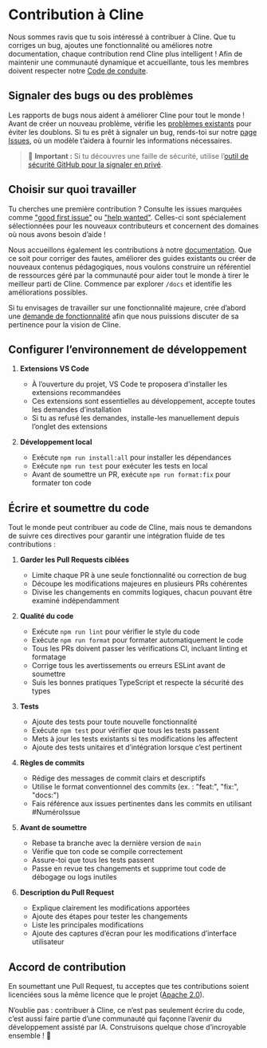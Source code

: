 # Contribution à Cline

Nous sommes ravis que tu sois intéressé à contribuer à Cline. Que tu corriges un bug, ajoutes une fonctionnalité ou améliores notre documentation, chaque contribution rend Cline plus intelligent ! Afin de maintenir une communauté dynamique et accueillante, tous les membres doivent respecter notre [Code de conduite](CODE_OF_CONDUCT.md).

## Signaler des bugs ou des problèmes

Les rapports de bugs nous aident à améliorer Cline pour tout le monde ! Avant de créer un nouveau problème, vérifie les [problèmes existants](https://github.com/cline/cline/issues) pour éviter les doublons. Si tu es prêt à signaler un bug, rends-toi sur notre [page Issues](https://github.com/cline/cline/issues/new/choose), où un modèle t’aidera à fournir les informations nécessaires.

<blockquote class='warning-note'>
    🔐 <b>Important :</b> Si tu découvres une faille de sécurité, utilise l’<a href="https://github.com/cline/cline/security/advisories/new">outil de sécurité GitHub pour la signaler en privé</a>.
</blockquote>

## Choisir sur quoi travailler

Tu cherches une première contribution ? Consulte les issues marquées comme ["good first issue"](https://github.com/cline/cline/labels/good%20first%20issue) ou ["help wanted"](https://github.com/cline/cline/labels/help%20wanted). Celles-ci sont spécialement sélectionnées pour les nouveaux contributeurs et concernent des domaines où nous avons besoin d’aide !

Nous accueillons également les contributions à notre [documentation](https://github.com/cline/cline/tree/main/docs). Que ce soit pour corriger des fautes, améliorer des guides existants ou créer de nouveaux contenus pédagogiques, nous voulons construire un référentiel de ressources géré par la communauté pour aider tout le monde à tirer le meilleur parti de Cline. Commence par explorer `/docs` et identifie les améliorations possibles.

Si tu envisages de travailler sur une fonctionnalité majeure, crée d’abord une [demande de fonctionnalité](https://github.com/cline/cline/discussions/categories/feature-requests?discussions_q=is%3Aopen+category%3A%22Feature+Requests%22+sort%3Atop) afin que nous puissions discuter de sa pertinence pour la vision de Cline.

## Configurer l’environnement de développement

1. **Extensions VS Code**

    - À l’ouverture du projet, VS Code te proposera d’installer les extensions recommandées
    - Ces extensions sont essentielles au développement, accepte toutes les demandes d’installation
    - Si tu as refusé les demandes, installe-les manuellement depuis l’onglet des extensions

2. **Développement local**
    - Exécute `npm run install:all` pour installer les dépendances
    - Exécute `npm run test` pour exécuter les tests en local
    - Avant de soumettre un PR, exécute `npm run format:fix` pour formater ton code

## Écrire et soumettre du code

Tout le monde peut contribuer au code de Cline, mais nous te demandons de suivre ces directives pour garantir une intégration fluide de tes contributions :

1. **Garder les Pull Requests ciblées**

    - Limite chaque PR à une seule fonctionnalité ou correction de bug
    - Découpe les modifications majeures en plusieurs PRs cohérentes
    - Divise les changements en commits logiques, chacun pouvant être examiné indépendamment

2. **Qualité du code**

    - Exécute `npm run lint` pour vérifier le style du code
    - Exécute `npm run format` pour formater automatiquement le code
    - Tous les PRs doivent passer les vérifications CI, incluant linting et formatage
    - Corrige tous les avertissements ou erreurs ESLint avant de soumettre
    - Suis les bonnes pratiques TypeScript et respecte la sécurité des types

3. **Tests**

    - Ajoute des tests pour toute nouvelle fonctionnalité
    - Exécute `npm test` pour vérifier que tous les tests passent
    - Mets à jour les tests existants si tes modifications les affectent
    - Ajoute des tests unitaires et d’intégration lorsque c’est pertinent

4. **Règles de commits**

    - Rédige des messages de commit clairs et descriptifs
    - Utilise le format conventionnel des commits (ex. : "feat:", "fix:", "docs:")
    - Fais référence aux issues pertinentes dans les commits en utilisant #NuméroIssue

5. **Avant de soumettre**

    - Rebase ta branche avec la dernière version de `main`
    - Vérifie que ton code se compile correctement
    - Assure-toi que tous les tests passent
    - Passe en revue tes changements et supprime tout code de débogage ou logs inutiles

6. **Description du Pull Request**
    - Explique clairement les modifications apportées
    - Ajoute des étapes pour tester les changements
    - Liste les principales modifications
    - Ajoute des captures d’écran pour les modifications d’interface utilisateur

## Accord de contribution

En soumettant une Pull Request, tu acceptes que tes contributions soient licenciées sous la même licence que le projet ([Apache 2.0](LICENSE)).

N’oublie pas : contribuer à Cline, ce n’est pas seulement écrire du code, c’est aussi faire partie d’une communauté qui façonne l’avenir du développement assisté par IA. Construisons quelque chose d’incroyable ensemble ! 🚀
